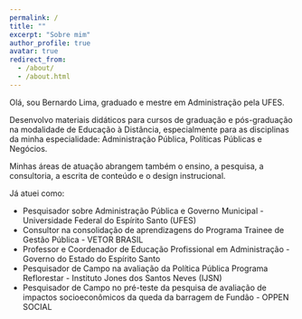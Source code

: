 ```yaml
---
permalink: /
title: ""
excerpt: "Sobre mim"
author_profile: true
avatar: true
redirect_from: 
  - /about/
  - /about.html
---
```



Olá, sou Bernardo Lima, graduado e mestre em Administração pela UFES.

Desenvolvo materiais didáticos para cursos de graduação e pós-graduação na modalidade de Educação à Distância, especialmente para as disciplinas da minha especialidade: Administração Pública, Políticas Públicas e Negócios.

Minhas áreas de atuação abrangem também o ensino, a pesquisa, a consultoria, a escrita de conteúdo e o design instrucional. 

Já atuei como:
* Pesquisador sobre Administração Pública e Governo Municipal - Universidade Federal do Espírito Santo (UFES)
* Consultor na consolidação de aprendizagens do Programa Trainee de Gestão Pública - VETOR BRASIL
* Professor e Coordenador de Educação Profissional em Administração - Governo do Estado do Espírito Santo
* Pesquisador de Campo na avaliação da Política Pública Programa Reflorestar - Instituto Jones dos Santos Neves (IJSN)
* Pesquisador de Campo no pré-teste da pesquisa de avaliação de impactos socioeconômicos da queda da barragem de Fundão - OPPEN SOCIAL
